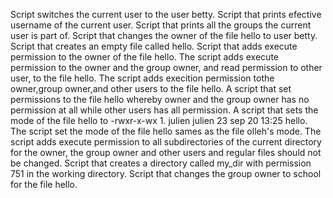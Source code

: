 Script switches the current user to the user betty.
Script that prints efective username of the current user.
Script that prints all the groups the current user is part of.
Script that changes the owner of the file hello to user betty.
Script that creates an empty file called hello.
Script that adds execute permission to the owner of the file hello.
The script adds execute permission to the owner and the group owner, and read permission to other user, to the file hello.
The script adds execition permission tothe owner,group owner,and other users to the file hello.
A script that set permissions to the file hello whereby owner and the group owner has no permission at all while other users has all permission.
A script that sets the mode of the file hello to -rwxr-x-wx 1. julien julien 23 sep 20 13:25 hello.
The script set the mode of the file hello sames as the file olleh's mode.
The script adds execute permission to all subdirectories of the current directory for the owner, the group owner and other users and regular files should not be changed.
Script that creates a directory called my_dir with permission 751 in the working directory.
Script that changes the group owner to school for the file hello. 
